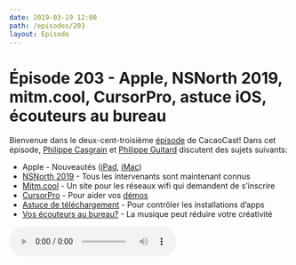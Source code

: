 ```yaml
---
date: 2019-03-19 12:00
path: /episodes/203
layout: Episode
---
```

# Épisode 203 - Apple, NSNorth 2019, mitm.cool, CursorPro, astuce iOS, écouteurs au bureau
<p>Bienvenue dans le deux-cent-troisi&egrave;me&nbsp;<a href="https://archive.org/download/cacaocast/cacaocast_203.mp3" title="CacaoCast Episode 203">épisode</a> de CacaoCast! Dans cet épisode, <a href="http://www.twitter.com/philippec" title="Philippe Casgrain sur Twitter">Philippe Casgrain</a> et <a href="http://www.twitter.com/philippeguitard" title="Philippe Guitard sur Twitter">Philippe Guitard</a> discutent des sujets suivants:</p>
<ul>
<li>Apple - Nouveautés (<a href="https://www.apple.com/ca/fr/ipad-air/" title="iPad">iPad</a>, <a href="https://www.apple.com/ca/fr/imac/" title="iMac">iMac</a>)</li>
<li><a href="https://nsnorth.ca/speakers" title="NSNorth 2019">NSNorth 2019</a> - Tous les intervenants sont maintenant connus</li>
<li><a href="https://twitter.com/bitandbang/status/1105303227841445888" title="Mitm.cool">Mitm.cool</a> - Un site pour les réseaux wifi qui demandent de s’inscrire</li>
<li><a href="https://itunes.apple.com/app/cursor-pro/id1447043133" title="CursorPro">CursorPro</a> - Pour aider vos <a href="https://twitter.com/martinlexow/status/1105526605437431811" title="CursorPro">démos</a></li>
<li><a href="https://twitter.com/mugunthkumar/status/1107764110152744960" title="Astuce de téléchargement">Astuce de téléchargement</a> - Pour contrôler les installations d’apps</li>
<li><a href="https://onlinelibrary.wiley.com/doi/full/10.1002/acp.3532" title="Vos écouteurs au bureau?">Vos écouteurs au bureau?</a> - La musique peut réduire votre créativité</li>
</ul>
<p><audio controls><source src="https://archive.org/download/cacaocast/cacaocast_203.mp3" type="audio/mpeg"><source src="https://archive.org/download/cacaocast/cacaocast_203.mp3" type="audio/mp4">Votre navigateur ne supporte pas l'élément audio / Your browser does not support the audio element.</audio></p>
